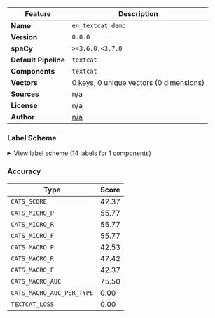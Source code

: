 | Feature | Description |
| --- | --- |
| **Name** | `en_textcat_demo` |
| **Version** | `0.0.0` |
| **spaCy** | `>=3.6.0,<3.7.0` |
| **Default Pipeline** | `textcat` |
| **Components** | `textcat` |
| **Vectors** | 0 keys, 0 unique vectors (0 dimensions) |
| **Sources** | n/a |
| **License** | n/a |
| **Author** | [n/a]() |

### Label Scheme

<details>

<summary>View label scheme (14 labels for 1 components)</summary>

| Component | Labels |
| --- | --- |
| **`textcat`** | `DOUBT`, `FEAR`, `VIOLENCE`, `GREETING`, `GOODBYE`, `THANKS`, `ANGER`, `CONFUSION`, `TRANSITION`, `INFORMATION`, `AGREEMENT`, `CON`, `EXC`, `AGR` |

</details>

### Accuracy

| Type | Score |
| --- | --- |
| `CATS_SCORE` | 42.37 |
| `CATS_MICRO_P` | 55.77 |
| `CATS_MICRO_R` | 55.77 |
| `CATS_MICRO_F` | 55.77 |
| `CATS_MACRO_P` | 42.53 |
| `CATS_MACRO_R` | 47.42 |
| `CATS_MACRO_F` | 42.37 |
| `CATS_MACRO_AUC` | 75.50 |
| `CATS_MACRO_AUC_PER_TYPE` | 0.00 |
| `TEXTCAT_LOSS` | 0.00 |